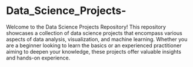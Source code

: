 # Data_Science_Projects- 
Welcome to the Data Science Projects Repository! This repository showcases a collection of data science projects that encompass various aspects of data analysis, visualization, and machine learning. Whether you are a beginner looking to learn the basics or an experienced practitioner aiming to deepen your knowledge, these projects offer valuable insights and hands-on experience.
